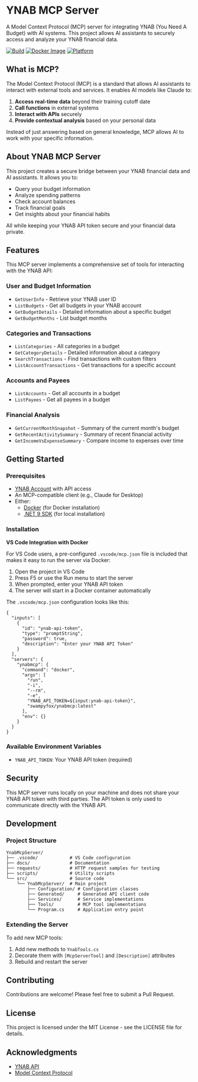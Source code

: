 # YNAB MCP Server

A Model Context Protocol (MCP) server for integrating YNAB (You Need A Budget) with AI systems. This project allows AI assistants to securely access and analyze your YNAB financial data.

[![Build](https://github.com/ChuckBryan/ynabmcpserver/actions/workflows/build.yml/badge.svg)](https://github.com/ChuckBryan/ynabmcpserver/actions/workflows/build.yml)
[![Docker Image](https://img.shields.io/docker/v/swampyfox/ynabmcp?label=docker&sort=semver&style=flat-square)](https://hub.docker.com/r/swampyfox/ynabmcp)
[![Platform](https://img.shields.io/badge/platform-linux%2Famd64%20%7C%20linux%2Farm64-lightgrey?style=flat-square)](https://hub.docker.com/r/swampyfox/ynabmcp/tags)

## What is MCP?

The Model Context Protocol (MCP) is a standard that allows AI assistants to interact with external tools and services. It enables AI models like Claude to:

1. **Access real-time data** beyond their training cutoff date
2. **Call functions** in external systems
3. **Interact with APIs** securely
4. **Provide contextual analysis** based on your personal data

Instead of just answering based on general knowledge, MCP allows AI to work with your specific information.

## About YNAB MCP Server

This project creates a secure bridge between your YNAB financial data and AI assistants. It allows you to:

- Query your budget information
- Analyze spending patterns
- Check account balances
- Track financial goals
- Get insights about your financial habits

All while keeping your YNAB API token secure and your financial data private.

## Features

This MCP server implements a comprehensive set of tools for interacting with the YNAB API:

### User and Budget Information

- `GetUserInfo` - Retrieve your YNAB user ID
- `ListBudgets` - Get all budgets in your YNAB account
- `GetBudgetDetails` - Detailed information about a specific budget
- `GetBudgetMonths` - List budget months

### Categories and Transactions

- `ListCategories` - All categories in a budget
- `GetCategoryDetails` - Detailed information about a category
- `SearchTransactions` - Find transactions with custom filters
- `ListAccountTransactions` - Get transactions for a specific account

### Accounts and Payees

- `ListAccounts` - Get all accounts in a budget
- `ListPayees` - Get all payees in a budget

### Financial Analysis

- `GetCurrentMonthSnapshot` - Summary of the current month's budget
- `GetRecentActivitySummary` - Summary of recent financial activity
- `GetIncomeVsExpenseSummary` - Compare income to expenses over time

## Getting Started

### Prerequisites

- [YNAB Account](https://www.youneedabudget.com/) with API access
- An MCP-compatible client (e.g., Claude for Desktop)
- Either:
  - [Docker](https://www.docker.com/products/docker-desktop/) (for Docker installation)
  - [.NET 9 SDK](https://dotnet.microsoft.com/download/dotnet/9.0) (for local installation)

### Installation

**VS Code Integration with Docker**

For VS Code users, a pre-configured `.vscode/mcp.json` file is included that makes it easy to run the server via Docker:

1. Open the project in VS Code
2. Press F5 or use the Run menu to start the server
3. When prompted, enter your YNAB API token
4. The server will start in a Docker container automatically

The `.vscode/mcp.json` configuration looks like this:

```jsonc
{
  "inputs": [
    {
      "id": "ynab-api-token",
      "type": "promptString",
      "password": true,
      "description": "Enter your YNAB API Token"
    }
  ],
  "servers": {
    "ynabmcp": {
      "command": "docker",
      "args": [
        "run",
        "-i",
        "--rm",
        "-e",
        "YNAB_API_TOKEN=${input:ynab-api-token}",
        "swampyfox/ynabmcp:latest"
      ],
      "env": {}
    }
  }
}
```

### Available Environment Variables

- `YNAB_API_TOKEN`: Your YNAB API token (required)

## Security

This MCP server runs locally on your machine and does not share your YNAB API token with third parties. The API token is only used to communicate directly with the YNAB API.

## Development

### Project Structure

```
YnabMcpServer/
├── .vscode/            # VS Code configuration
├── docs/               # Documentation
├── requests/           # HTTP request samples for testing
├── scripts/            # Utility scripts
└── src/                # Source code
    └── YnabMcpServer/  # Main project
        ├── Configuration/ # Configuration classes
        ├── Generated/     # Generated API client code
        ├── Services/      # Service implementations
        ├── Tools/         # MCP tool implementations
        └── Program.cs     # Application entry point
```

### Extending the Server

To add new MCP tools:

1. Add new methods to `YnabTools.cs`
2. Decorate them with `[McpServerTool]` and `[Description]` attributes
3. Rebuild and restart the server

## Contributing

Contributions are welcome! Please feel free to submit a Pull Request.

## License

This project is licensed under the MIT License - see the LICENSE file for details.

## Acknowledgments

- [YNAB API](https://api.youneedabudget.com/)
- [Model Context Protocol](https://modelcontextprotocol.github.io/)
